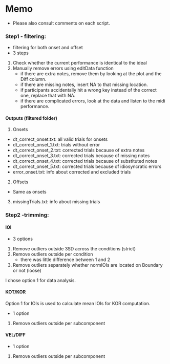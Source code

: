 # Memo
- Please also consult comments on each script.

### Step1 - filtering:
- filtering for both onset and offset
- 3 steps
1. Check whether the current performance is identical to the ideal
2. Manually remove errors using editData function
    - if there are extra notes, remove them by looking at the plot and the Diff column.
    - if there are missing notes, insert NA to that missing location.
    - if participants accidentally hit a wrong key instead of the correct one, replace that with NA.
    - if there are complicated errors, look at the data and listen to the midi performance.

#### Outputs (filtered folder)
1. Onsets
-  dt_correct_onset.txt: all valid trials for onsets
-  dt_correct_onset_1.txt: trials without error
- dt_correct_onset_2.txt: corrected trials because of extra notes
- dt_correct_onset_3.txt: corrected trials because of missing notes
- dt_correct_onset_4.txt: corrected trials because of substituted notes
- dt_correct_onset_5.txt: corrected trials because of idiosyncratic errors
- error_onset.txt: info about corrected and excluded trials

2. Offsets
- Same as onsets

3. missingTrials.txt: info about missing trials


### Step2 -trimming:
#### IOI
- 3 options
1. Remove outliers outside 3SD across the conditions (strict)
2. Remove outliers outside per condition
    - there was little difference between 1 and 2
3. Remove outliers separately whether normIOIs are located on Boundary or not (loose)

I chose option 1 for data analysis.

#### KOT/KOR
Option 1 for IOIs is used to calculate mean IOIs for KOR computation.
- 1 option
1. Remove outliers outside per subcomponent

#### VEL/DIFF
- 1 option
1. Remove outliers outside per subcomponent
